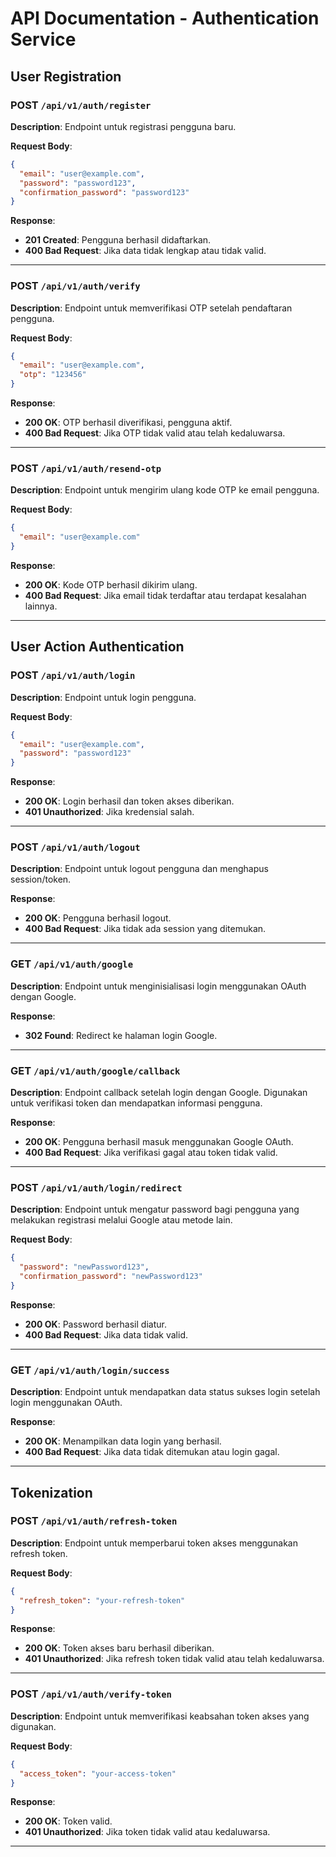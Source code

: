 # API Documentation - Authentication Service

## User Registration

### POST `/api/v1/auth/register`

**Description**: Endpoint untuk registrasi pengguna baru.

**Request Body**:

```json
{
  "email": "user@example.com",
  "password": "password123",
  "confirmation_password": "password123"
}
```

**Response**:

- **201 Created**: Pengguna berhasil didaftarkan.
- **400 Bad Request**: Jika data tidak lengkap atau tidak valid.

---

### POST `/api/v1/auth/verify`

**Description**: Endpoint untuk memverifikasi OTP setelah pendaftaran pengguna.

**Request Body**:

```json
{
  "email": "user@example.com",
  "otp": "123456"
}
```

**Response**:

- **200 OK**: OTP berhasil diverifikasi, pengguna aktif.
- **400 Bad Request**: Jika OTP tidak valid atau telah kedaluwarsa.

---

### POST `/api/v1/auth/resend-otp`

**Description**: Endpoint untuk mengirim ulang kode OTP ke email pengguna.

**Request Body**:

```json
{
  "email": "user@example.com"
}
```

**Response**:

- **200 OK**: Kode OTP berhasil dikirim ulang.
- **400 Bad Request**: Jika email tidak terdaftar atau terdapat kesalahan lainnya.

---

## User Action Authentication

### POST `/api/v1/auth/login`

**Description**: Endpoint untuk login pengguna.

**Request Body**:

```json
{
  "email": "user@example.com",
  "password": "password123"
}
```

**Response**:

- **200 OK**: Login berhasil dan token akses diberikan.
- **401 Unauthorized**: Jika kredensial salah.

---

### POST `/api/v1/auth/logout`

**Description**: Endpoint untuk logout pengguna dan menghapus session/token.

**Response**:

- **200 OK**: Pengguna berhasil logout.
- **400 Bad Request**: Jika tidak ada session yang ditemukan.

---

### GET `/api/v1/auth/google`

**Description**: Endpoint untuk menginisialisasi login menggunakan OAuth dengan Google.

**Response**:

- **302 Found**: Redirect ke halaman login Google.

---

### GET `/api/v1/auth/google/callback`

**Description**: Endpoint callback setelah login dengan Google. Digunakan untuk verifikasi token dan mendapatkan informasi pengguna.

**Response**:

- **200 OK**: Pengguna berhasil masuk menggunakan Google OAuth.
- **400 Bad Request**: Jika verifikasi gagal atau token tidak valid.

---

### POST `/api/v1/auth/login/redirect`

**Description**: Endpoint untuk mengatur password bagi pengguna yang melakukan registrasi melalui Google atau metode lain.

**Request Body**:

```json
{
  "password": "newPassword123",
  "confirmation_password": "newPassword123"
}
```

**Response**:

- **200 OK**: Password berhasil diatur.
- **400 Bad Request**: Jika data tidak valid.

---

### GET `/api/v1/auth/login/success`

**Description**: Endpoint untuk mendapatkan data status sukses login setelah login menggunakan OAuth.

**Response**:

- **200 OK**: Menampilkan data login yang berhasil.
- **400 Bad Request**: Jika data tidak ditemukan atau login gagal.

---

## Tokenization

### POST `/api/v1/auth/refresh-token`

**Description**: Endpoint untuk memperbarui token akses menggunakan refresh token.

**Request Body**:

```json
{
  "refresh_token": "your-refresh-token"
}
```

**Response**:

- **200 OK**: Token akses baru berhasil diberikan.
- **401 Unauthorized**: Jika refresh token tidak valid atau telah kedaluwarsa.

---

### POST `/api/v1/auth/verify-token`

**Description**: Endpoint untuk memverifikasi keabsahan token akses yang digunakan.

**Request Body**:

```json
{
  "access_token": "your-access-token"
}
```

**Response**:

- **200 OK**: Token valid.
- **401 Unauthorized**: Jika token tidak valid atau kedaluwarsa.

---

```

```

